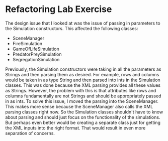 # Refactoring Lab Exercise

The design issue that I looked at was the issue of passing in parameters to the Simulation
constructors. This affected the following classes:
- SceneManager
- FireSimulation
- GameOfLifeSimulation
- PredatorPreySimulation
- SegregationSimulation

Previously, the Simulation constructors were taking in all the parameters as Strings and then
parsing them as desired. For example, rows and columns would be taken in as type String
and then parsed into ints in the Simulation classes. This was done because the XML parsing
provides all these values as Strings. However, the problem with this is that attributes like 
rows and columns fundamentally are not Strings and should be appropriately passed in as ints. 
To solve this issue, I moved the parsing into the SceneManager. This makes more sense because
the SceneManager also calls the XML parsing classes right now. So the Simulation classes
shouldn't have to know about parsing and should just focus on the functionality of the 
simulations. But perhaps even better would be creating a separate class just for getting the
XML inputs into the right format. That would result in even more separation of concerns.